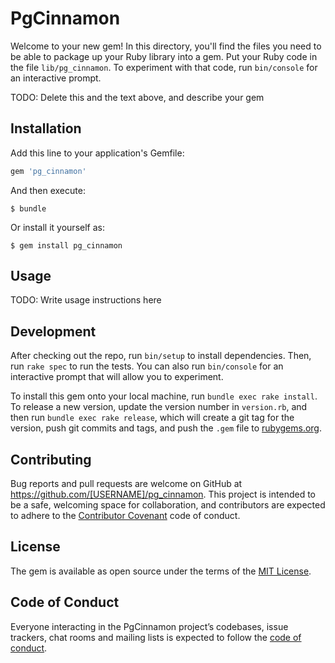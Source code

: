 # PgCinnamon

Welcome to your new gem! In this directory, you'll find the files you need to be able to package up your Ruby library into a gem. Put your Ruby code in the file `lib/pg_cinnamon`. To experiment with that code, run `bin/console` for an interactive prompt.

TODO: Delete this and the text above, and describe your gem

## Installation

Add this line to your application's Gemfile:

```ruby
gem 'pg_cinnamon'
```

And then execute:

    $ bundle

Or install it yourself as:

    $ gem install pg_cinnamon

## Usage

TODO: Write usage instructions here

## Development

After checking out the repo, run `bin/setup` to install dependencies. Then, run `rake spec` to run the tests. You can also run `bin/console` for an interactive prompt that will allow you to experiment.

To install this gem onto your local machine, run `bundle exec rake install`. To release a new version, update the version number in `version.rb`, and then run `bundle exec rake release`, which will create a git tag for the version, push git commits and tags, and push the `.gem` file to [rubygems.org](https://rubygems.org).

## Contributing

Bug reports and pull requests are welcome on GitHub at https://github.com/[USERNAME]/pg_cinnamon. This project is intended to be a safe, welcoming space for collaboration, and contributors are expected to adhere to the [Contributor Covenant](http://contributor-covenant.org) code of conduct.

## License

The gem is available as open source under the terms of the [MIT License](https://opensource.org/licenses/MIT).

## Code of Conduct

Everyone interacting in the PgCinnamon project’s codebases, issue trackers, chat rooms and mailing lists is expected to follow the [code of conduct](https://github.com/[USERNAME]/pg_cinnamon/blob/master/CODE_OF_CONDUCT.md).
